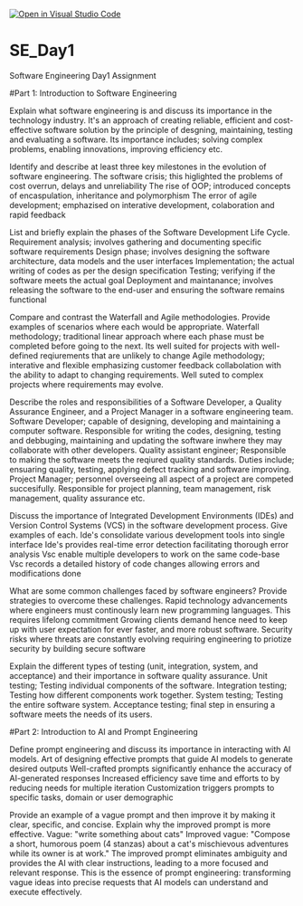 [![Open in Visual Studio Code](https://classroom.github.com/assets/open-in-vscode-2e0aaae1b6195c2367325f4f02e2d04e9abb55f0b24a779b69b11b9e10269abc.svg)](https://classroom.github.com/online_ide?assignment_repo_id=18492636&assignment_repo_type=AssignmentRepo)
# SE_Day1
Software Engineering Day1 Assignment

#Part 1: Introduction to Software Engineering

Explain what software engineering is and discuss its importance in the technology industry.
It's an approach of creating reliable, efficient and cost-effective software solution by the principle of desgning, maintaining, testing and evaluating a software. Its importance includes; solving complex problems, enabling innovations, improving efficiency etc.

Identify and describe at least three key milestones in the evolution of software engineering.
The software crisis; this higlighted the problems of cost overrun, delays and unreliability
The rise of OOP; introduced concepts of encaspulation, inheritance and polymorphism
The error of agile development; emphazised on interative development, colaboration and rapid feedback

List and briefly explain the phases of the Software Development Life Cycle.
Requirement analysis; involves gathering and documenting specific software requirements
Design phase; involves designing the software architecture, data models and the user interfaces
Implementation; the actual writing of codes as per the design specification
Testing; verifying if the software meets the actual goal
Deployment and maintanance; involves releasing the software to the end-user and ensuring the software remains functional

Compare and contrast the Waterfall and Agile methodologies. Provide examples of scenarios where each would be appropriate.
  Waterfall methodology; traditional linear approach where each phase must be completed before going to the next. Its well suited for projects with well-defined reqiurements that are  unlikely to change
  Agile methodology; interative and flexible emphasizing customer feedback collabolation with the ability to adapt to changing requirements. Well suted to complex projects where requirements may evolve.
  
Describe the roles and responsibilities of a Software Developer, a Quality Assurance Engineer, and a Project Manager in a software engineering team.
Software Developer; capable of designing, developing and maintaining a computer software. Responsible for writing the codes, designing, testing and debbuging, maintaining and updating the software inwhere they may collaborate with other developers.
Quality assistant engineer; Responsible to making the software meets the reqiured quality standards. Duties include; ensuaring quality, testing, applying defect tracking and software improving.
Project Manager; personnel overseeing all aspect of a project are competed succesifully. Responsible for project planning, team management, risk management, quality assurance etc.

Discuss the importance of Integrated Development Environments (IDEs) and Version Control Systems (VCS) in the software development process. Give examples of each.
Ide's consolidate various development tools into single interface 
Ide's provides real-time error detection facilitating thorough error analysis 
Vsc enable multiple developers to work on the same code-base 
Vsc records a detailed history of code changes allowing errors and modifications done

What are some common challenges faced by software engineers? Provide strategies to overcome these challenges.
Rapid technology advancements where engineers must continously learn new programming languages. This requires lifelong commitment
Growing clients demand hence  need to keep up with user expectation for ever faster, and more robust software.
Security risks where threats are constantly evolving requiring engineering to priotize security by building secure software

Explain the different types of testing (unit, integration, system, and acceptance) and their importance in software quality assurance.
Unit testing; Testing individual components of the software.
Integration testing; Testing how different components work together.
System testing; Testing the entire software system.
Acceptance testing; final step in ensuring a software meets the needs of its users.

#Part 2: Introduction to AI and Prompt Engineering

Define prompt engineering and discuss its importance in interacting with AI models.
Art of designing effective prompts that guide AI models to generate desired outputs
Well-crafted prompts significantly enhance the accuracy of AI-generated responses
Increased efficiency save time and efforts to by reducing needs for multiple iteration
Customization triggers prompts to specific tasks, domain or user demographic

Provide an example of a vague prompt and then improve it by making it clear, specific, and concise. Explain why the improved prompt is more effective.
Vague:    "write something about cats"
Improved vague: "Compose a short, humorous poem (4 stanzas) about a cat's mischievous adventures while its owner is at work."
The improved prompt eliminates ambiguity and provides the AI with clear instructions, leading to a more focused and relevant response. This is the essence of prompt engineering: transforming vague ideas into precise requests that AI models can understand and execute effectively.
